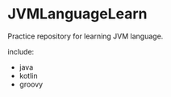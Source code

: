 # JVMLanguageLearn
Practice repository for learning JVM language. 

include:
- java
- kotlin
- groovy
